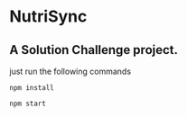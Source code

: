 # NutriSync

## A Solution Challenge project.

just run the following commands

    npm install

    npm start
